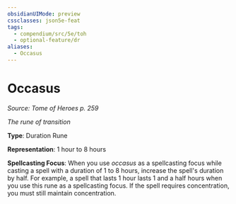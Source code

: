 ```yaml
---
obsidianUIMode: preview
cssclasses: json5e-feat
tags:
  - compendium/src/5e/toh
  - optional-feature/dr
aliases:
  - Occasus
---
```

# Occasus
*Source: Tome of Heroes p. 259*  

*The rune of transition*

**Type**: Duration Rune

**Representation**: 1 hour to 8 hours

**Spellcasting Focus**: When you use *occasus* as a spellcasting focus while casting a spell with a duration of 1 to 8 hours, increase the spell's duration by half. For example, a spell that lasts 1 hour lasts 1 and a half hours when you use this rune as a spellcasting focus. If the spell requires concentration, you must still maintain concentration.